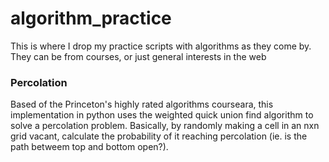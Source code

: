 # algorithm_practice

This is where I drop my practice scripts with algorithms as they come by. They can be from courses, or just general interests in the web

### Percolation
Based of the Princeton's highly rated algorithms courseara, this implementation in python uses the weighted quick union find algorithm to solve a percolation problem. Basically, by randomly making a cell in an nxn grid vacant, calculate the probability of it reaching percolation (ie. is the path betweem top and bottom open?). 

